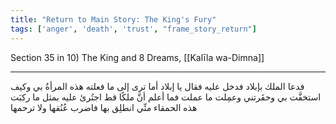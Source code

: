 ```yaml
---
title: "Return to Main Story: The King's Fury"
tags: ['anger', 'death', 'trust', "frame_story_return"]
---
```


 Section 35 in 10) The King and 8 Dreams, [[Kalīla wa-Dimna]]

---
فدعا الملك بإبلاد فدخل عليه فقال يا إبلاد أما ترى إلى ما فعلته هذه المرأةُ بي وكيف استخفَّت بي وحقَرتني وعمِلت ما عملت فما أعلم أنَّ ملكًا قط اجتُرئ عليه بمثل ما ركبَت هذه الحمقاء منِّي انطلِق بها فاضرب عُنُقها ولا ترحمها
